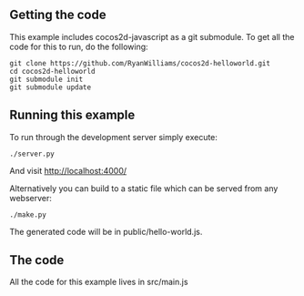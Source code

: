 Getting the code
----------------

This example includes cocos2d-javascript as a git submodule. To get all the code for this to run, do the following:

    git clone https://github.com/RyanWilliams/cocos2d-helloworld.git
    cd cocos2d-helloworld
    git submodule init
    git submodule update

Running this example
--------------------

To run through the development server simply execute:

    ./server.py

And visit <http://localhost:4000/>

Alternatively you can build to a static file which can be served from any webserver:

    ./make.py

The generated code will be in public/hello-world.js.

The code
--------

All the code for this example lives in src/main.js
